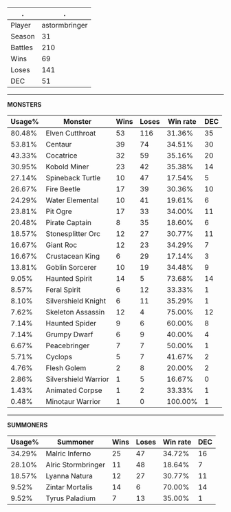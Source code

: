.|.
|-|-
Player|astormbringer
Season|31
Battles|210
Wins|69
Loses|141
DEC|51

---
**MONSTERS**

Usage%|Monster|Wins|Loses|Win rate|DEC|
-|-|-|-|-|-|
80.48%|Elven Cutthroat|53|116|31.36%|35|
53.81%|Centaur|39|74|34.51%|30|
43.33%|Cocatrice|32|59|35.16%|20|
30.95%|Kobold Miner|23|42|35.38%|14|
27.14%|Spineback Turtle|10|47|17.54%|5|
26.67%|Fire Beetle|17|39|30.36%|10|
24.29%|Water Elemental|10|41|19.61%|6|
23.81%|Pit Ogre|17|33|34.00%|11|
20.48%|Pirate Captain|8|35|18.60%|6|
18.57%|Stonesplitter Orc|12|27|30.77%|11|
16.67%|Giant Roc|12|23|34.29%|7|
16.67%|Crustacean King|6|29|17.14%|3|
13.81%|Goblin Sorcerer|10|19|34.48%|9|
9.05%|Haunted Spirit|14|5|73.68%|14|
8.57%|Feral Spirit|6|12|33.33%|1|
8.10%|Silvershield Knight|6|11|35.29%|1|
7.62%|Skeleton Assassin|12|4|75.00%|12|
7.14%|Haunted Spider|9|6|60.00%|8|
7.14%|Grumpy Dwarf|6|9|40.00%|4|
6.67%|Peacebringer|7|7|50.00%|1|
5.71%|Cyclops|5|7|41.67%|2|
4.76%|Flesh Golem|2|8|20.00%|2|
2.86%|Silvershield Warrior|1|5|16.67%|0|
1.43%|Animated Corpse|1|2|33.33%|1|
0.48%|Minotaur Warrior|1|0|100.00%|1|

---
**SUMMONERS**

Usage%|Summoner|Wins|Loses|Win rate|DEC|
-|-|-|-|-|-|
34.29%|Malric Inferno|25|47|34.72%|16|
28.10%|Alric Stormbringer|11|48|18.64%|7|
18.57%|Lyanna Natura|12|27|30.77%|11|
9.52%|Zintar Mortalis|14|6|70.00%|14|
9.52%|Tyrus Paladium|7|13|35.00%|1|
